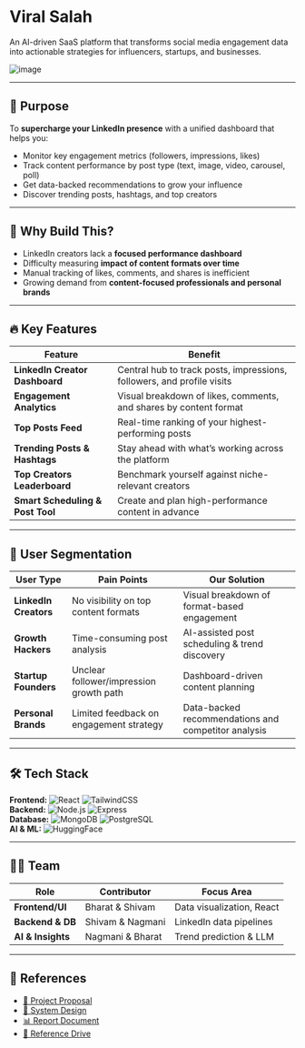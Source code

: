 # Viral Salah

An AI-driven SaaS platform that transforms social media engagement data into actionable strategies for influencers, startups, and businesses.

![image](https://github.com/user-attachments/assets/9c176dfe-59d1-46be-ae3c-9fbd533b979f)

---

## 🚀 Purpose

To **supercharge your LinkedIn presence** with a unified dashboard that helps you:
- Monitor key engagement metrics (followers, impressions, likes)
- Track content performance by post type (text, image, video, carousel, poll)
- Get data-backed recommendations to grow your influence
- Discover trending posts, hashtags, and top creators

---

## 🎯 Why Build This?

- LinkedIn creators lack a **focused performance dashboard**
- Difficulty measuring **impact of content formats over time**
- Manual tracking of likes, comments, and shares is inefficient
- Growing demand from **content-focused professionals and personal brands**

---

## 🔥 Key Features

| Feature                         | Benefit                                                                 |
|---------------------------------|-------------------------------------------------------------------------|
| **LinkedIn Creator Dashboard**  | Central hub to track posts, impressions, followers, and profile visits |
| **Engagement Analytics**        | Visual breakdown of likes, comments, and shares by content format      |
| **Top Posts Feed**              | Real-time ranking of your highest-performing posts                     |
| **Trending Posts & Hashtags**   | Stay ahead with what’s working across the platform                     |
| **Top Creators Leaderboard**    | Benchmark yourself against niche-relevant creators                     |
| **Smart Scheduling & Post Tool**| Create and plan high-performance content in advance                    |

---

## 👥 User Segmentation

| User Type         | Pain Points                                | Our Solution                                      |
|-------------------|---------------------------------------------|---------------------------------------------------|
| **LinkedIn Creators** | No visibility on top content formats       | Visual breakdown of format-based engagement       |
| **Growth Hackers** | Time-consuming post analysis               | AI-assisted post scheduling & trend discovery     |
| **Startup Founders** | Unclear follower/impression growth path  | Dashboard-driven content planning                 |
| **Personal Brands** | Limited feedback on engagement strategy   | Data-backed recommendations and competitor analysis |

---

## 🛠 Tech Stack

**Frontend:** ![React](https://img.shields.io/badge/React-61DAFB?logo=react&logoColor=black) ![TailwindCSS](https://img.shields.io/badge/TailwindCSS-06B6D4?logo=tailwindcss&logoColor=white)  
**Backend:** ![Node.js](https://img.shields.io/badge/Node.js-339933?logo=nodedotjs&logoColor=white) ![Express](https://img.shields.io/badge/Express-000000?logo=express&logoColor=white)  
**Database:** ![MongoDB](https://img.shields.io/badge/MongoDB-47A248?logo=mongodb&logoColor=white) ![PostgreSQL](https://img.shields.io/badge/PostgreSQL-4169E1?logo=postgresql&logoColor=white)  
**AI & ML:** ![HuggingFace](https://img.shields.io/badge/Hugging%20Face-FFD21E?logo=huggingface&logoColor=black)

---

## 👨‍💻 Team

| Role                  | Contributor     | Focus Area            |
|-----------------------|-----------------|------------------------|
| **Frontend/UI**       | Bharat & Shivam | Data visualization, React |
| **Backend & DB**      | Shivam & Nagmani | LinkedIn data pipelines |
| **AI & Insights**     | Nagmani & Bharat | Trend prediction & LLM |

---

## 📄 References

- [📘 Project Proposal](https://docs.google.com/document/d/1S6cZOB1xdbe9N1nJMfyxUonzm4t5GH26favSDsN-2no/edit?usp=sharing)  
- [📐 System Design](https://docs.google.com/document/d/1hc2jMq0CeU_jKcLI3MIkdtkiwNogrT5DXpp9Px9MAPc/edit?tab=t.0)  
- [📊 Report Document](https://docs.google.com/document/d/12qMwBC2HN2W3Vk1heZ3DqwSQzd6NAjMkebWmpgmWxJY/edit?usp=sharing)  
- [📂 Reference Drive](https://drive.google.com/file/d/1YjPdEQsdq3aYShQPnPxlHFKQdTq2-sB8/view?usp=sharing)
